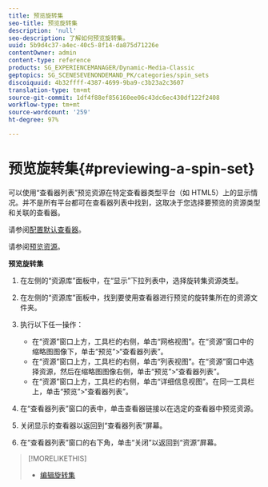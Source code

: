 ```yaml
---
title: 预览旋转集
seo-title: 预览旋转集
description: 'null'
seo-description: 了解如何预览旋转集。
uuid: 5b9d4c37-a4ec-40c5-8f14-da875d71226e
contentOwner: admin
content-type: reference
products: SG_EXPERIENCEMANAGER/Dynamic-Media-Classic
geptopics: SG_SCENESEVENONDEMAND_PK/categories/spin_sets
discoiquuid: 4b32ffff-4387-4699-9ba9-c3b23a2c3607
translation-type: tm+mt
source-git-commit: 1df4f88ef856160ee06c43dc6ec430df122f2408
workflow-type: tm+mt
source-wordcount: '259'
ht-degree: 97%

---
```



# 预览旋转集{#previewing-a-spin-set}

可以使用“查看器列表”预览资源在特定查看器类型平台（如 HTML5）上的显示情况。并不是所有平台都可在查看器列表中找到，这取决于您选择要预览的资源类型和关联的查看器。

请参阅[配置默认查看器](application-setup.md#configuring_default_viewers)。

请参阅[预览资源](previewing-asset.md#previewing_an_asset)。

**预览旋转集**

1. 在左侧的“资源库”面板中，在“显示”下拉列表中，选择旋转集资源类型。
1. 在左侧的“资源库”面板中，找到要使用查看器进行预览的旋转集所在的资源文件夹。
1. 执行以下任一操作：

   * 在“资源”窗口上方，工具栏的右侧，单击“网格视图”。在“资源”窗口中的缩略图图像下，单击“预览”>“查看器列表”。
   * 在“资源”窗口上方，工具栏的右侧，单击“列表视图”。在“资源”窗口中选择资源，然后在缩略图图像右侧，单击“预览”>“查看器列表”。
   * 在“资源”窗口上方，工具栏的右侧，单击“详细信息视图”。在同一工具栏上，单击“预览”>“查看器列表”。

1. 在“查看器列表”窗口的表中，单击查看器链接以在选定的查看器中预览资源。
1. 关闭显示的查看器以返回到“查看器列表”屏幕。
1. 在“查看器列表”窗口的右下角，单击“关闭”以返回到“资源”屏幕。

>[!MORELIKETHIS]
>
>* [编辑旋转集](creating-spin-set.md#editing-a-spin-set)

